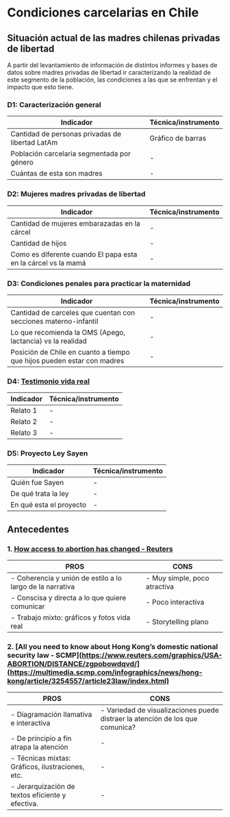 # Condiciones carcelarias en Chile
## Situación actual de las madres chilenas privadas de libertad
A partir del levantamiento de información de distintos informes y bases de datos sobre madres privadas de libertad ir caracterizando la realidad de este segmento de la población, las condiciones a las que se enfrentan y el impacto que esto tiene.

### D1: Caracterización general
| Indicador                                                                     | Técnica/instrumento                   |
|-------------------------------------------------------------------------------|---------------------------------------|
| Cantidad de personas privadas de libertad LatAm                               | Gráfico de barras                     |
| Población carcelaria segmentada por género                                    | -                                     |
| Cuántas de esta son madres                                                    | -                                     |

### D2: Mujeres madres privadas de libertad
| Indicador                                                                     | Técnica/instrumento                   |
|-------------------------------------------------------------------------------|---------------------------------------|
| Cantidad de mujeres embarazadas en la cárcel                                  | -                                     |
| Cantidad de hijos                                                             | -                                     |
| Como es diferente cuando El papa esta en la cárcel vs la mamá                 | -                                     |

### D3: Condiciones penales para practicar la maternidad
| Indicador                                                                     | Técnica/instrumento                   |
|-------------------------------------------------------------------------------|---------------------------------------|
| Cantidad de carceles que cuentan con secciones materno-infantil               | -                                     |
| Lo que recomienda la OMS (Apego, lactancia) vs la realidad                    | -                                     |
| Posición de Chile en cuanto a tiempo que hijos pueden estar con madres        | -                                     |

### D4: [Testimonio vida real](https://justiciaysociedad.uc.cl/ser-mama-en-la-carcel/)
| Indicador                                                                     | Técnica/instrumento                   |
|-------------------------------------------------------------------------------|---------------------------------------|
| Relato 1                                                                      | -                                     |
| Relato 2                                                                      | -                                     |
| Relato 3                                                                      | -                                     |

### D5: Proyecto Ley Sayen
| Indicador                                                                     | Técnica/instrumento                   |
|-------------------------------------------------------------------------------|---------------------------------------|
| Quién fue Sayen                                                               | -                                     |
| De qué trata la ley                                                           | -                                     |
| En qué esta el proyecto                                                       | -                                     |

## Antecedentes
### 1. [How access to abortion has changed - Reuters](https://www.reuters.com/graphics/USA-ABORTION/DISTANCE/zgpobowdqvd/)
| PROS                                                                          | CONS                  |
|-------------------------------------------------------------------------------|---------------------------------------|
| - Coherencia y unión de estilo a lo largo de la narrativa                     | - Muy simple, poco atractiva          |
| - Conscisa y directa a lo que quiere comunicar                                | - Poco interactiva                    |
| - Trabajo mixto: gráficos y fotos vida real                                   | - Storytelling plano                  |

### 2. [All you need to know about Hong Kong’s domestic national security law - SCMP](https://www.reuters.com/graphics/USA-ABORTION/DISTANCE/zgpobowdqvd/](https://multimedia.scmp.com/infographics/news/hong-kong/article/3254557/article23law/index.html)
| PROS                                                                          | CONS                  |
|-------------------------------------------------------------------------------|---------------------------------------|
| - Diagramación llamativa e interactiva                                        | - Variedad de visualizaciones puede distraer la atención de los que comunica? |
| - De principio a fin atrapa la atención                                       | -                                     |
| - Técnicas mixtas: Gráficos, ilustraciones, etc.                              | -                                     |
| - Jerarquización de textos eficiente y efectiva.                              | -                                     |



